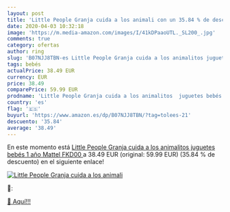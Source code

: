 ```yaml
---
layout: post
title: 'Little People Granja cuida a los animali con un 35.84 % de descuento'
date: 2020-04-03 10:32:18
image: 'https://m.media-amazon.com/images/I/41kDPaaoUTL._SL200_.jpg'
comments: true
category: ofertas
author: ring
slug: 'B07NJJ8TBN-es Little People Granja cuida a los animalitos juguetes bebés...'
tags: bebés
actualPrice: 38.49 EUR
currency: EUR
price: 38.49
comparePrice: 59.99 EUR
prodname: 'Little People Granja cuida a los animalitos  juguetes bebés 1 año  Mattel FKD00 '
country: 'es'
flag: '🇪🇸'
buyurl: 'https://www.amazon.es/dp/B07NJJ8TBN/?tag=tolees-21'
descuento: '35.84'
average: '38.49'
---
```


En este momento está [Little People Granja cuida a los animalitos  juguetes bebés 1 año  Mattel FKD00 ](https://www.amazon.es/dp/B07NJJ8TBN/?tag=tolees-21) a 38.49 EUR (original: 59.99 EUR) (35.84 %  de descuento) en el siguiente enlace!

[![Little People Granja cuida a los animali](https://m.media-amazon.com/images/I/41kDPaaoUTL._SL200_.jpg)](https://www.amazon.es/dp/B07NJJ8TBN/?tag=tolees-21)

🔎:


[🛒 Aquí!!!](https://www.amazon.es/dp/B07NJJ8TBN/?tag=tolees-21)
